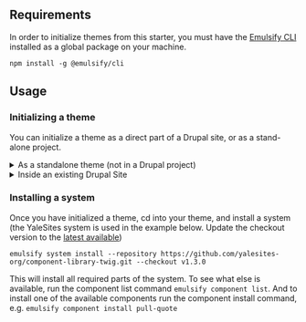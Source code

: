 ## Requirements

In order to initialize themes from this starter, you must have the [Emulsify CLI](https://github.com/emulsify-ds/emulsify-cli) installed as a global package on your machine.

`npm install -g @emulsify/cli`

## Usage

### Initializing a theme

You can initialize a theme as a direct part of a Drupal site, or as a stand-alone project.

<details><summary>As a standalone theme (not in a Drupal project)</summary>

Move ot the location you want to initialize the theme, then run the initi script below. (Choose your own theme name.)

`emulsify init --starter https://github.com/yalesites-org/starter-drupal.git --checkout main "Theme Name" . --platform drupal`

_NOTE: Since we're not in the context of a web project, we pass the 'drupal' platform as our starter of choice._
</details>

<details><summary>Inside an existing Drupal Site</summary>
Move into a Drupal project and run the init script below. (Choose your own theme name.)

`emulsify init --starter https://github.com/yalesites-org/starter-drupal.git --checkout main "Theme Name"`
</details>

### Installing a system

Once you have initialized a theme, cd into your theme, and install a system (the YaleSites system is used in the example below. Update the checkout version to the [latest available](https://github.com/yalesites-org/component-library-twig/releases))

`emulsify system install --repository https://github.com/yalesites-org/component-library-twig.git --checkout v1.3.0`

This will install all required parts of the system. To see what else is available, run the component list command `emulsify component list`. And to install one of the available components run the component install command, e.g. `emulsify component install pull-quote`
